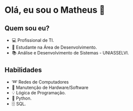 # **Olá, eu sou o Matheus** 👋

## Quem sou eu?

 * 💻 Profissional de TI.
 * 🔎 Estudante na Área de Desenvolvimento.
 * 📚 Análise e Desenvolvimento de Sistemas - UNIASSELVI.

## Habilidades 
 * ➿ Redes de Computadores
 * 🔧 Manutenção de Hardware/Software
 * 💡 Lógica de Programação.
 * 🐍 Python.
 * 🗄 SQL.


<!---
matheusgnetto/matheusgnetto is a ✨ special ✨ repository because its `README.md` (this file) appears on your GitHub profile.
You can click the Preview link to take a look at your changes.
--->
